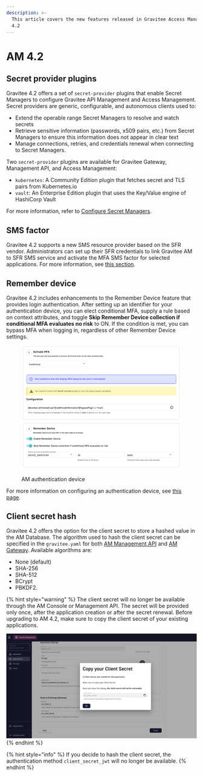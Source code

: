 ```yaml
---
description: >-
  This article covers the new features released in Gravitee Access Management
  4.2
---
```


# AM 4.2

## Secret provider plugins

Gravitee 4.2 offers a set of `secret-provider` plugins that enable Secret Managers to configure Gravitee API Management and Access Management. Secret providers are generic, configurable, and autonomous clients used to:

* Extend the operable range Secret Managers to resolve and watch secrets
* Retrieve sensitive information (passwords, x509 pairs, etc.) from Secret Managers to ensure this information does not appear in clear text
* Manage connections, retries, and credentials renewal when connecting to Secret Managers.&#x20;

Two `secret-provider` plugins are available for Gravitee Gateway, Management API, and Access Management:

* `kubernetes`: A Community Edition plugin that fetches secret and TLS pairs from Kubernetes.io
* `vault`: An Enterprise Edition plugin that uses the Key/Value engine of HashiCorp Vault

For more information, refer to [Configure Secret Managers](broken-reference).

## SMS factor

Gravitee 4.2 supports a new SMS resource provider based on the SFR vendor. Administrators can set up their SFR credentials to link Gravitee AM to SFR SMS service and activate the MFA SMS factor for selected applications. For more information, see [this section](../../guides/multi-factor-authentication/factors.md#sms).

## Remember device

Gravitee 4.2 includes enhancements to the Remember Device feature that provides login authentication. After setting up an identifier for your authentication device, you can elect conditional MFA, supply a rule based on context attributes, and toggle **Skip Remember Device collection if conditional MFA evaluates no risk** to ON. If the condition is met, you can bypass MFA when logging in, regardless of other Remember Device settings.&#x20;

<figure><img src="../../.gitbook/assets/skip remember device.png" alt=""><figcaption><p>AM authentication device</p></figcaption></figure>

For more information on configuring an authentication device, see [this page](../../guides/login/remember-authentication-device.md).&#x20;

## Client secret hash

Gravitee 4.2 offers the option for the client secret to store a hashed value in the AM Database. The algorithm used to hash the client secret can be specified in the `gravitee.yaml` for both [AM Management API](../../getting-started/configuration/configure-am-api/) and [AM Gateway](../../getting-started/configuration/configure-am-gateway/). Available algorithms are:

* None (default)
* SHA-256
* SHA-512
* BCrypt
* PBKDF2.

{% hint style="warning" %}
The client secret will no longer be available through the AM Console or Management API. The secret will be provided only once, after the application creation or after the secret renewal. Before upgrading to AM 4.2, make sure to copy the client secret of your existing applications.

<img src="../../.gitbook/assets/copy-client-secret.png" alt="" data-size="original">
{% endhint %}

{% hint style="info" %}
If you decide to hash the client secret, the authentication method `client_secret_jwt` will no longer be available.
{% endhint %}
